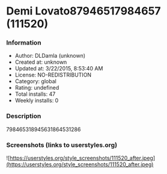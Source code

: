 # Demi Lovato87946517984657 (111520)

### Information
- Author: DLDamla (unknown)
- Created at: unknown
- Updated at: 3/22/2015, 8:53:40 AM
- License: NO-REDISTRIBUTION
- Category: global
- Rating: undefined
- Total installs: 47
- Weekly installs: 0


### Description
798465318945631864531286


### Screenshots (links to userstyles.org)
![https://userstyles.org/style_screenshots/111520_after.jpeg](https://userstyles.org/style_screenshots/111520_after.jpeg)


